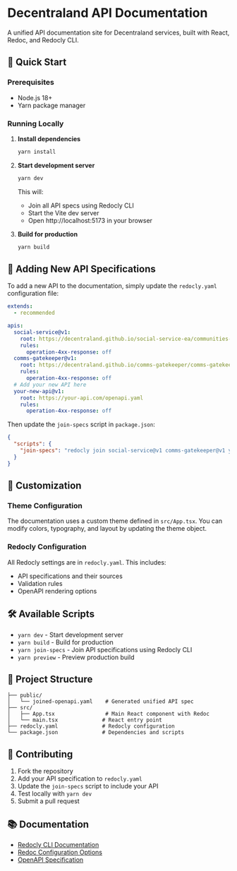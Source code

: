 # Decentraland API Documentation

A unified API documentation site for Decentraland services, built with React, Redoc, and Redocly CLI.

## 🚀 Quick Start

### Prerequisites

- Node.js 18+
- Yarn package manager

### Running Locally

1. **Install dependencies**

   ```bash
   yarn install
   ```

2. **Start development server**

   ```bash
   yarn dev
   ```

   This will:

   - Join all API specs using Redocly CLI
   - Start the Vite dev server
   - Open http://localhost:5173 in your browser

3. **Build for production**
   ```bash
   yarn build
   ```

## 📝 Adding New API Specifications

To add a new API to the documentation, simply update the `redocly.yaml` configuration file:

```yaml
extends:
  - recommended

apis:
  social-service@v1:
    root: https://decentraland.github.io/social-service-ea/communities-openapi.yaml
    rules:
      operation-4xx-response: off
  comms-gatekeeper@v1:
    root: https://decentraland.github.io/comms-gatekeeper/comms-gatekeeper-openapi.yaml
    rules:
      operation-4xx-response: off
  # Add your new API here
  your-new-api@v1:
    root: https://your-api.com/openapi.yaml
    rules:
      operation-4xx-response: off
```

Then update the `join-specs` script in `package.json`:

```json
{
  "scripts": {
    "join-specs": "redocly join social-service@v1 comms-gatekeeper@v1 your-new-api@v1 -o public/joined-openapi.yaml --prefix-tags-with-filename --prefix-components-with-info-prop title"
  }
}
```

## 🎨 Customization

### Theme Configuration

The documentation uses a custom theme defined in `src/App.tsx`. You can modify colors, typography, and layout by updating the theme object.

### Redocly Configuration

All Redocly settings are in `redocly.yaml`. This includes:

- API specifications and their sources
- Validation rules
- OpenAPI rendering options

## 🛠️ Available Scripts

- `yarn dev` - Start development server
- `yarn build` - Build for production
- `yarn join-specs` - Join API specifications using Redocly CLI
- `yarn preview` - Preview production build

## 📁 Project Structure

```
├── public/
│   └── joined-openapi.yaml    # Generated unified API spec
├── src/
│   ├── App.tsx                # Main React component with Redoc
│   └── main.tsx              # React entry point
├── redocly.yaml              # Redocly configuration
└── package.json              # Dependencies and scripts
```

## 🤝 Contributing

1. Fork the repository
2. Add your API specification to `redocly.yaml`
3. Update the `join-specs` script to include your API
4. Test locally with `yarn dev`
5. Submit a pull request

## 📚 Documentation

- [Redocly CLI Documentation](https://redocly.com/docs/cli/)
- [Redoc Configuration Options](https://redocly.com/docs/redoc/config/)
- [OpenAPI Specification](https://swagger.io/specification/)
